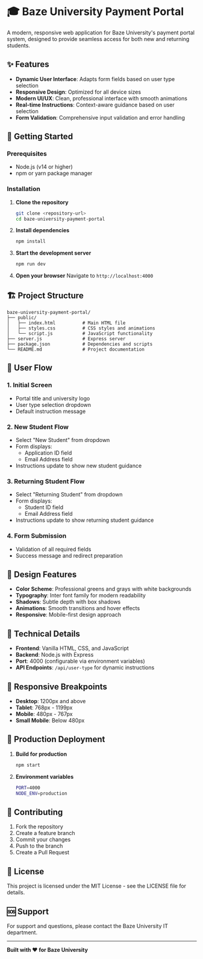 # 🎓 Baze University Payment Portal

A modern, responsive web application for Baze University's payment portal system, designed to provide seamless access for both new and returning students.

## ✨ Features

- **Dynamic User Interface**: Adapts form fields based on user type selection
- **Responsive Design**: Optimized for all device sizes
- **Modern UI/UX**: Clean, professional interface with smooth animations
- **Real-time Instructions**: Context-aware guidance based on user selection
- **Form Validation**: Comprehensive input validation and error handling

## 🚀 Getting Started

### Prerequisites

- Node.js (v14 or higher)
- npm or yarn package manager

### Installation

1. **Clone the repository**
   ```bash
   git clone <repository-url>
   cd baze-university-payment-portal
   ```

2. **Install dependencies**
   ```bash
   npm install
   ```

3. **Start the development server**
   ```bash
   npm run dev
   ```

4. **Open your browser**
   Navigate to `http://localhost:4000`

## 🏗️ Project Structure

```
baze-university-payment-portal/
├── public/
│   ├── index.html          # Main HTML file
│   ├── styles.css          # CSS styles and animations
│   └── script.js           # JavaScript functionality
├── server.js               # Express server
├── package.json            # Dependencies and scripts
└── README.md               # Project documentation
```

## 🎯 User Flow

### 1. Initial Screen
- Portal title and university logo
- User type selection dropdown
- Default instruction message

### 2. New Student Flow
- Select "New Student" from dropdown
- Form displays:
  - Application ID field
  - Email Address field
- Instructions update to show new student guidance

### 3. Returning Student Flow
- Select "Returning Student" from dropdown
- Form displays:
  - Student ID field
  - Email Address field
- Instructions update to show returning student guidance

### 4. Form Submission
- Validation of all required fields
- Success message and redirect preparation

## 🎨 Design Features

- **Color Scheme**: Professional greens and grays with white backgrounds
- **Typography**: Inter font family for modern readability
- **Shadows**: Subtle depth with box shadows
- **Animations**: Smooth transitions and hover effects
- **Responsive**: Mobile-first design approach

## 🔧 Technical Details

- **Frontend**: Vanilla HTML, CSS, and JavaScript
- **Backend**: Node.js with Express
- **Port**: 4000 (configurable via environment variables)
- **API Endpoints**: `/api/user-type` for dynamic instructions

## 📱 Responsive Breakpoints

- **Desktop**: 1200px and above
- **Tablet**: 768px - 1199px
- **Mobile**: 480px - 767px
- **Small Mobile**: Below 480px

## 🚀 Production Deployment

1. **Build for production**
   ```bash
   npm start
   ```

2. **Environment variables**
   ```bash
   PORT=4000
   NODE_ENV=production
   ```

## 🤝 Contributing

1. Fork the repository
2. Create a feature branch
3. Commit your changes
4. Push to the branch
5. Create a Pull Request

## 📄 License

This project is licensed under the MIT License - see the LICENSE file for details.

## 🆘 Support

For support and questions, please contact the Baze University IT department.

---

**Built with ❤️ for Baze University**
